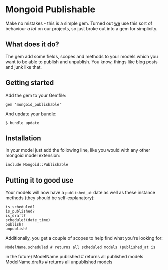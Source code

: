 # Mongoid Publishable

Make no mistakes - this is a simple gem. Turned out
[we](http://involved.com.au) use this sort of behaviour _a lot_ on our
projects, so just broke out into a gem for simplicity.

## What does it do?

The gem add some fields, scopes and methods to your models which you
want to be able to publish and unpublish. You know, things like blog
posts and junk like that.

## Getting started

Add the gem to your Gemfile:

    gem 'mongoid_publishable'

And update your bundle:

    $ bundle update

## Installation

In your model just add the following line, like you would with any
other mongoid model extension:

    include Mongoid::Publishable

## Putting it to good use

Your models will now have a `published_at` date as well as these
instance methods (they should be self-explanatory):

    is_scheduled?
    is_published?
    is_draft?
    schedule!(date_time)
    publish!
    unpublish!

Additionally, you get a couple of scopes to help find what you're
looking for:

    ModelName.scheduled # returns all scheduled models (published_at is
in the future)
    ModelName.published # returns all published models
    ModelName.drafts # returns all unpublished models
